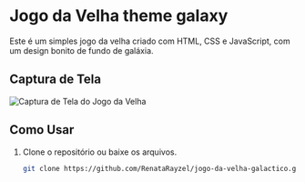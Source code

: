 # Jogo da Velha theme galaxy

Este é um simples jogo da velha criado com HTML, CSS e JavaScript, com um design bonito de fundo de galáxia.

## Captura de Tela

![Captura de Tela do Jogo da Velha]([screenshot.png](https://br.pinterest.com/pin/158189005657521403/))

## Como Usar

1. Clone o repositório ou baixe os arquivos.
   ```bash
   git clone https://github.com/RenataRayzel/jogo-da-velha-galactico.git
